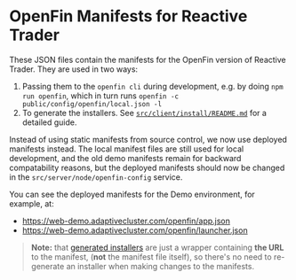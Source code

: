 # OpenFin Manifests for Reactive Trader

These JSON files contain the manifests for the OpenFin version of
Reactive Trader. They are used in two ways:

1. Passing them to the `openfin cli` during development, e.g. by doing `npm run openfin`, which in turn runs `openfin -c public/config/openfin/local.json -l`
2. To generate the installers. See [`src/client/install/README.md`](../../../install/README.md) for a detailed guide.

Instead of using static manifests from source control, we now use deployed manifests instead. The local manifest files are
still used for local development, and the old demo manifests remain for backward compatability reasons, but the
deployed manifests should now be changed in the `src/server/node/openfin-config` service.

You can see the deployed manifests for the Demo environment, for example, at:

- https://web-demo.adaptivecluster.com/openfin/app.json
- https://web-demo.adaptivecluster.com/openfin/launcher.json

> **Note:** that [generated installers](../../../install) are just a
> wrapper containing **the URL** to the manifest, (**not** the manifest file itself), so there's
> no need to re-generate an installer when making changes to the manifests.
